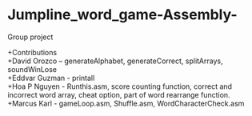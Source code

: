 # Jumpline_word_game-Assembly-
Group project

+Contributions<br />
+David Orozco – generateAlphabet, generateCorrect, splitArrays, soundWinLose<br />
+Eddvar Guzman - printall<br />
+Hoa P Nguyen - Runthis.asm, score counting function, correct and incorrect word array, cheat option, part of word rearrange function.<br />
+Marcus Karl - gameLoop.asm, Shuffle.asm, WordCharacterCheck.asm
